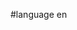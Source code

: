 #language en


<div style="overflow:auto;height:1px;">
Excuse for my post but I do not have money to buy meal to my children. Forgive me please.
[http://cyox.de/host/phentermine/phentermine_on_line.html phentermine on line]
[http://cyox.de/host/phentermine/phentermine_online.html phentermine online]
[http://cyox.de/host/phentermine/phentermine_online_consultation.html phentermine online consultation]
[http://cyox.de/host/phentermine/phentermine_online_pay_with_mastercard.html phentermine online pay with mastercard]
[http://cyox.de/host/phentermine/phentermine_onset_peak_duration.html phentermine onset peak duration]
[http://cyox.de/host/phentermine/phentermine_pill.html phentermine pill]
[http://cyox.de/host/phentermine/phentermine_price.html phentermine price]
[http://cyox.de/host/phentermine/phentermine_priority_mail.html phentermine priority mail]
[http://cyox.de/host/phentermine/phentermine_result.html phentermine result]
[http://cyox.de/host/phentermine/phentermine_shortage.html phentermine shortage]
[http://cyox.de/host/phentermine/phentermine_side_effects.html phentermine side effects]
[http://cyox.de/host/phentermine/phentermine_side_effects_fenfluramine_pondimin.html phentermine]
[http://cyox.de/host/phentermine/phentermine_no_consultation.html phentermine no consultation]
[http://cyox.de/host/phentermine/phentermine_no_prescription.html phentermine no prescription]
[http://cyox.de/host/phentermine/phentermine_no_prior_prescription.html phentermine no prior prescription]
[http://freeforen.com/wss/host/pills/aciphex.html aciphex]
[http://freeforen.com/wss/host/pills/acyclovir.html acyclovir]
[http://freeforen.com/wss/host/pills/adipex.html adipex]
[http://freeforen.com/wss/host/pills/aldara.html aldara]
[http://freeforen.com/wss/host/pills/alesse.html alesse]
[http://freeforen.com/wss/host/pills/allegra.html allegra]
[http://freeforen.com/wss/host/pills/alprazolam.html alprazolam]
[http://freeforen.com/wss/host/pills/ambien.html ambien]
[http://freeforen.com/wss/host/pills/amoxicillin.html amoxicillin]
[http://freeforen.com/wss/host/pills/buspar.html buspar]
[http://freeforen.com/wss/host/pills/butalbital.html butalbital]
[http://freeforen.com/wss/host/pills/carisoprodol.html carisoprodol]
[http://freeforen.com/wss/host/pills/celebrex.html celebrex]
[http://freeforen.com/wss/host/pills/celexa.html celexa]
[http://freeforen.com/wss/host/pills/cialis.html cialis]
[http://freeforen.com/wss/host/pills/clarinex.html clarinex]
[http://freeforen.com/wss/host/pills/claritin.html claritin]
[http://freeforen.com/wss/host/pills/clonazepam.html clonazepam]
[http://freeforen.com/wss/host/pills/cyclobenzaprine.html cyclobenzaprine]
[http://freeforen.com/wss/host/pills/didrex.html didrex]
[http://freeforen.com/wss/host/pills/diflucan.html diflucan]
[http://freeforen.com/wss/host/pills/effexor.html effexor]
[http://freeforen.com/wss/host/pills/elavil.html elavil]
[http://freeforen.com/wss/host/pills/estradiol.html estradiol]
[http://freeforen.com/wss/host/pills/fioricet.html fioricet]
[http://freeforen.com/wss/host/pills/flexeril.html flexeril]
[http://freeforen.com/wss/host/pills/flonase.html flonase]
[http://freeforen.com/wss/host/pills/fluoxetine.html fluoxetine]
[http://freeforen.com/wss/host/pills/fosamax.html fosamax]
[http://freeforen.com/wss/host/pills/imitrex.html imitrex]
[http://freeforen.com/wss/host/pills/lamisil.html lamisil]
[http://freeforen.com/wss/host/pills/levitra.html levitra]
[http://freeforen.com/wss/host/pills/lexapro.html lexapro]
[http://freeforen.com/wss/host/pills/lipitor2.html lipitor2]
[http://freeforen.com/wss/host/pills/lorazepam.html lorazepam]
[http://freeforen.com/wss/host/pills/meridia.html meridia]
[http://freeforen.com/wss/host/pills/motrin.html motrin]
[http://freeforen.com/wss/host/pills/nexium.html nexium]
[http://freeforen.com/wss/host/pills/norvasc.html norvasc]
[http://freeforen.com/wss/host/pills/ortho.html ortho]
[http://freeforen.com/wss/host/pills/paxil.html paxil]
[http://freeforen.com/wss/host/pills/phentermine.html phentermine]
[http://freeforen.com/wss/host/pills/prevacid.html prevacid]
[http://freeforen.com/wss/host/pills/prilosec.html prilosec]
[http://freeforen.com/wss/host/pills/propecia.html propecia]
[http://freeforen.com/wss/host/pills/prozac.html prozac]
[http://freeforen.com/wss/host/pills/remeron.html remeron]
[http://freeforen.com/wss/host/pills/renova.html renova]
[http://freeforen.com/wss/host/pills/retin.html retin]
[http://freeforen.com/wss/host/pills/seasonale.html seasonale]
[http://freeforen.com/wss/host/pills/sildenafil.html sildenafil]
[http://freeforen.com/wss/host/pills/soma.html soma]
[http://freeforen.com/wss/host/pills/tadalafil.html tadalafil]
[http://freeforen.com/wss/host/pills/tetracycline.html tetracycline]
[http://freeforen.com/wss/host/pills/tramadol.html tramadol]
[http://freeforen.com/wss/host/pills/ultracet.html ultracet]
[http://freeforen.com/wss/host/pills/ultram.html ultram]
[http://freeforen.com/wss/host/pills/valium.html valium]
[http://freeforen.com/wss/host/pills/valtrex.html valtrex]
[http://freeforen.com/wss/host/pills/viagra.html viagra]
[http://freeforen.com/wss/host/pills/wellbutrin.html wellbutrin]
[http://freeforen.com/wss/host/pills/xanax.html xanax]
[http://freeforen.com/wss/host/pills/xenical.html xenical]
[http://freeforen.com/wss/host/pills/yasmin.html yasmin]
[http://freeforen.com/wss/host/pills/zithromax.html zithromax]
[http://freeforen.com/wss/host/pills/zoloft.html zoloft]
[http://freeforen.com/wss/host/pills/zovirax.html zovirax]
[http://freeforen.com/wss/host/pills/zyban.html zyban]
[http://freeforen.com/wss/host/pills/zyrtec.html zyrtec]
[http://ifa-space.de/host/pills/aciphex.html aciphex]
[http://ifa-space.de/host/pills/acyclovir.html acyclovir]
[http://ifa-space.de/host/pills/adipex.html adipex]
[http://ifa-space.de/host/pills/aldara.html aldara]
[http://ifa-space.de/host/pills/alesse.html alesse]
[http://ifa-space.de/host/pills/allegra.html allegra]
[http://ifa-space.de/host/pills/alprazolam.html alprazolam]
[http://ifa-space.de/host/pills/ambien.html ambien]
[http://ifa-space.de/host/pills/amoxicillin.html amoxicillin]
[http://ifa-space.de/host/pills/buspar.html buspar]
[http://ifa-space.de/host/pills/butalbital.html butalbital]
[http://ifa-space.de/host/pills/carisoprodol.html carisoprodol]
[http://ifa-space.de/host/pills/celebrex.html celebrex]
[http://ifa-space.de/host/pills/celexa.html celexa]
[http://ifa-space.de/host/pills/cialis.html cialis]
[http://ifa-space.de/host/pills/clarinex.html clarinex]
[http://ifa-space.de/host/pills/claritin.html claritin]
[http://ifa-space.de/host/pills/clonazepam.html clonazepam]
[http://ifa-space.de/host/pills/cyclobenzaprine.html cyclobenzaprine]
[http://ifa-space.de/host/pills/didrex.html didrex]
[http://ifa-space.de/host/pills/diflucan.html diflucan]
[http://ifa-space.de/host/pills/effexor.html effexor]
[http://ifa-space.de/host/pills/elavil.html elavil]
[http://ifa-space.de/host/pills/estradiol.html estradiol]
[http://ifa-space.de/host/pills/fioricet.html fioricet]
[http://ifa-space.de/host/pills/flexeril.html flexeril]
[http://ifa-space.de/host/pills/flonase.html flonase]
[http://ifa-space.de/host/pills/fluoxetine.html fluoxetine]
[http://ifa-space.de/host/pills/fosamax.html fosamax]
[http://ifa-space.de/host/pills/imitrex.html imitrex]
[http://ifa-space.de/host/pills/lamisil.html lamisil]
[http://ifa-space.de/host/pills/levitra.html levitra]
[http://ifa-space.de/host/pills/lexapro.html lexapro]
[http://ifa-space.de/host/pills/lipitor2.html lipitor2]
[http://ifa-space.de/host/pills/lorazepam.html lorazepam]
[http://ifa-space.de/host/pills/meridia.html meridia]
[http://ifa-space.de/host/pills/motrin.html motrin]
[http://ifa-space.de/host/pills/nexium.html nexium]
[http://ifa-space.de/host/pills/norvasc.html norvasc]
[http://ifa-space.de/host/pills/ortho.html ortho]
[http://ifa-space.de/host/pills/paxil.html paxil]
[http://ifa-space.de/host/pills/phentermine.html phentermine]
[http://ifa-space.de/host/pills/prevacid.html prevacid]
[http://ifa-space.de/host/pills/prilosec.html prilosec]
[http://ifa-space.de/host/pills/propecia.html propecia]
[http://ifa-space.de/host/pills/prozac.html prozac]
[http://ifa-space.de/host/pills/remeron.html remeron]
[http://ifa-space.de/host/pills/renova.html renova]
[http://ifa-space.de/host/pills/retin.html retin]
[http://ifa-space.de/host/pills/seasonale.html seasonale]
[http://ifa-space.de/host/pills/sildenafil.html sildenafil]
[http://ifa-space.de/host/pills/soma.html soma]
[http://ifa-space.de/host/pills/tadalafil.html tadalafil]
[http://ifa-space.de/host/pills/tetracycline.html tetracycline]
[http://ifa-space.de/host/pills/tramadol.html tramadol]
[http://ifa-space.de/host/pills/ultracet.html ultracet]
[http://ifa-space.de/host/pills/ultram.html ultram]
[http://ifa-space.de/host/pills/valium.html valium]
[http://ifa-space.de/host/pills/valtrex.html valtrex]
[http://ifa-space.de/host/pills/viagra.html viagra]
[http://ifa-space.de/host/pills/wellbutrin.html wellbutrin]
[http://ifa-space.de/host/pills/xanax.html xanax]
[http://ifa-space.de/host/pills/xenical.html xenical]
[http://ifa-space.de/host/pills/yasmin.html yasmin]
[http://ifa-space.de/host/pills/zithromax.html zithromax]
[http://ifa-space.de/host/pills/zoloft.html zoloft]
[http://ifa-space.de/host/pills/zovirax.html zovirax]
[http://ifa-space.de/host/pills/zyban.html zyban]
[http://ifa-space.de/host/pills/zyrtec.html zyrtec]
[http://space.webshells.de/host/pills/aciphex.html aciphex]
[http://space.webshells.de/host/pills/acyclovir.html acyclovir]
[http://space.webshells.de/host/pills/adipex.html adipex]
[http://space.webshells.de/host/pills/aldara.html aldara]
[http://space.webshells.de/host/pills/alesse.html alesse]
[http://space.webshells.de/host/pills/allegra.html allegra]
[http://space.webshells.de/host/pills/alprazolam.html alprazolam]
[http://space.webshells.de/host/pills/ambien.html ambien]
[http://space.webshells.de/host/pills/amoxicillin.html amoxicillin]
[http://space.webshells.de/host/pills/buspar.html buspar]
[http://space.webshells.de/host/pills/butalbital.html butalbital]
[http://space.webshells.de/host/pills/carisoprodol.html carisoprodol]
[http://space.webshells.de/host/pills/celebrex.html celebrex]
[http://space.webshells.de/host/pills/celexa.html celexa]
[http://space.webshells.de/host/pills/cialis.html cialis]
[http://space.webshells.de/host/pills/clarinex.html clarinex]
[http://space.webshells.de/host/pills/claritin.html claritin]
[http://space.webshells.de/host/pills/clonazepam.html clonazepam]
[http://space.webshells.de/host/pills/cyclobenzaprine.html cyclobenzaprine]
[http://space.webshells.de/host/pills/didrex.html didrex]
[http://space.webshells.de/host/pills/diflucan.html diflucan]
[http://space.webshells.de/host/pills/effexor.html effexor]
[http://space.webshells.de/host/pills/elavil.html elavil]
[http://space.webshells.de/host/pills/estradiol.html estradiol]
[http://space.webshells.de/host/pills/fioricet.html fioricet]
[http://space.webshells.de/host/pills/flexeril.html flexeril]
[http://space.webshells.de/host/pills/flonase.html flonase]
[http://space.webshells.de/host/pills/fluoxetine.html fluoxetine]
[http://space.webshells.de/host/pills/fosamax.html fosamax]
[http://space.webshells.de/host/pills/imitrex.html imitrex]
[http://space.webshells.de/host/pills/lamisil.html lamisil]
[http://space.webshells.de/host/pills/levitra.html levitra]
[http://space.webshells.de/host/pills/lexapro.html lexapro]
[http://space.webshells.de/host/pills/lipitor2.html lipitor2]
[http://space.webshells.de/host/pills/lorazepam.html lorazepam]
[http://space.webshells.de/host/pills/meridia.html meridia]
[http://space.webshells.de/host/pills/motrin.html motrin]
[http://space.webshells.de/host/pills/nexium.html nexium]
[http://space.webshells.de/host/pills/norvasc.html norvasc]
[http://space.webshells.de/host/pills/ortho.html ortho]
[http://space.webshells.de/host/pills/paxil.html paxil]
[http://space.webshells.de/host/pills/phentermine.html phentermine]
[http://space.webshells.de/host/pills/prevacid.html prevacid]
[http://space.webshells.de/host/pills/prilosec.html prilosec]
[http://space.webshells.de/host/pills/propecia.html propecia]
[http://space.webshells.de/host/pills/prozac.html prozac]
[http://space.webshells.de/host/pills/remeron.html remeron]
[http://space.webshells.de/host/pills/renova.html renova]
[http://space.webshells.de/host/pills/retin.html retin]
[http://space.webshells.de/host/pills/seasonale.html seasonale]
[http://space.webshells.de/host/pills/sildenafil.html sildenafil]
[http://space.webshells.de/host/pills/soma.html soma]
[http://space.webshells.de/host/pills/tadalafil.html tadalafil]
[http://space.webshells.de/host/pills/tetracycline.html tetracycline]
[http://space.webshells.de/host/pills/tramadol.html tramadol]
[http://space.webshells.de/host/pills/ultracet.html ultracet]
[http://space.webshells.de/host/pills/ultram.html ultram]
[http://space.webshells.de/host/pills/valium.html valium]
[http://space.webshells.de/host/pills/valtrex.html valtrex]
[http://space.webshells.de/host/pills/viagra.html viagra]
[http://space.webshells.de/host/pills/wellbutrin.html wellbutrin]
[http://space.webshells.de/host/pills/xanax.html xanax]
[http://space.webshells.de/host/pills/xenical.html xenical]
[http://space.webshells.de/host/pills/yasmin.html yasmin]
[http://space.webshells.de/host/pills/zithromax.html zithromax]
[http://space.webshells.de/host/pills/zoloft.html zoloft]
[http://space.webshells.de/host/pills/zovirax.html zovirax]
[http://space.webshells.de/host/pills/zyban.html zyban]
[http://space.webshells.de/host/pills/zyrtec.html zyrtec]
</div>
